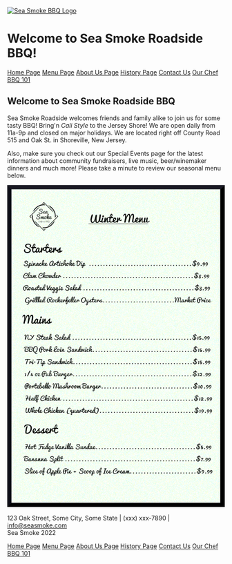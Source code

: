<link href="styles2.css" rel="stylesheet"></link>

[![Sea Smoke BBQ Logo](images/logo.jpg)](index.html)

Welcome to Sea Smoke Roadside BBQ!
==================================

[Home Page](index.html)
[Menu Page](menu.html)
[About Us Page](aboutus.html)
[History Page](history.html)
[Contact Us](contactus.html)
[Our Chef](chef.html)
[BBQ 101](bbq101.html)

Welcome to Sea Smoke Roadside BBQ
---------------------------------

Sea Smoke Roadside welcomes friends and family alike to join us for some tasty BBQ! Bring'n _Cali Style_ to the Jersey Shore! We are open daily from 11a-9p and closed on major holidays. We are located right off County Road 515 and Oak St. in Shoreville, New Jersey.

Also, make sure you check out our Special Events page for the latest information about community fundraisers, live music, beer/winemaker dinners and much more! Please take a minute to review our seasonal menu below.

[![Sea Smoke Winter 2022 Menu](images/menu.jpg)](images/menu.jpg)

123 Oak Street, Some City, Some State | (xxx) xxx-7890 | info@seasmoke.com  
Sea Smoke 2022

[Home Page](index.html)
[Menu Page](menu.html)
[About Us Page](aboutus.html)
[History Page](history.html)
[Contact Us](contactus.html)
[Our Chef](chef.html)
[BBQ 101](bbq101.html)
